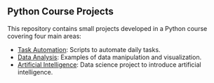 ## Python Course Projects
This repository contains small projects developed in a Python course covering four main areas:

- [Task Automation](./Task%20Automation): Scripts to automate daily tasks.
- [Data Analysis](./Data%20Analysis): Examples of data manipulation and visualization.
- [Artificial Intelligence](./Artificial%20Intelligence): Data science project to introduce artificial intelligence.
